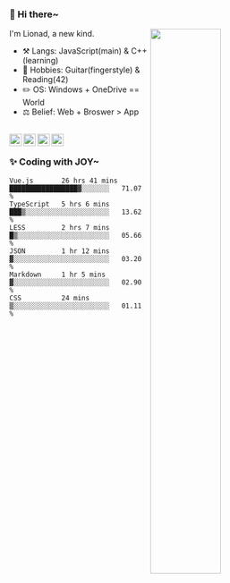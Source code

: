 ### 👋 Hi there~

[<img align="right" width="50%" src="https://github-readme-stats.vercel.app/api?username=Lionad-Morotar&show_icons=true">](https://metrics.lecoq.io/Lionad-Morotar?template=classic)

I'm Lionad, a new kind.

- ⚒️ Langs: JavaScript(main) & C++(learning)
- 🎨 Hobbies: Guitar(fingerstyle) & Reading(42)
- ✏️ OS: Windows + OneDrive == World
- ⚖️ Belief: Web + Broswer > App

<br />

<a href="https://www.lionad.art">
  <img align="left" alt="lionad-art" width="22px" src="https://cdn.jsdelivr.net/npm/simple-icons@3.1.0/icons/wordpress.svg" />
</a>
<a href="#1806234223">
  <img align="left" alt="1806234223" width="22px" src="https://cdn.jsdelivr.net/npm/simple-icons@3.1.0/icons/tencentqq.svg" />
</a>
<a href="https://www.zhihu.com/people/Lionad">
  <img align="left" alt="132yse" width="22px" src="https://cdn.jsdelivr.net/npm/simple-icons@3.1.0/icons/zhihu.svg" />
</a>
<a href="https://github.com/Lionad-Morotar">
  <img align="left" alt="yisar" width="22px" src="https://cdn.jsdelivr.net/npm/simple-icons@3.1.0/icons/github.svg" />
</a>

<br />

### ✨ Coding with JOY~

<!--START_SECTION:waka-->

```text
Vue.js       26 hrs 41 mins  █████████████████▓░░░░░░░   71.07 %
TypeScript   5 hrs 6 mins    ███▒░░░░░░░░░░░░░░░░░░░░░   13.62 %
LESS         2 hrs 7 mins    █▒░░░░░░░░░░░░░░░░░░░░░░░   05.66 %
JSON         1 hr 12 mins    ▓░░░░░░░░░░░░░░░░░░░░░░░░   03.20 %
Markdown     1 hr 5 mins     ▓░░░░░░░░░░░░░░░░░░░░░░░░   02.90 %
CSS          24 mins         ▒░░░░░░░░░░░░░░░░░░░░░░░░   01.11 %
```

<!--END_SECTION:waka-->
